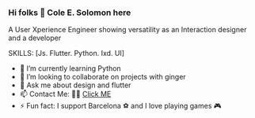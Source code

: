 ### Hi folks 👋 Cole E. Solomon here


A User Xperience Engineer showing versatility as an Interaction designer and a developer 

SKILLS: [Js. Flutter. Python. Ixd. UI]

- 🌱 I’m currently learning Python
- 👯 I’m looking to collaborate on projects with ginger
- 💬 Ask me about design and flutter
- 📫 Contact Me: 🤙🏽 [Click ME](https://www.colesolomon.me "Portfolio")
- ⚡ Fun fact: I support Barcelona ⚽️  and I love playing games 🎮
